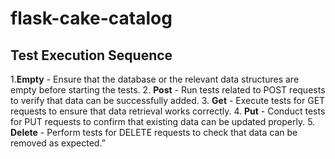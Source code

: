 # flask-cake-catalog 
## Test Execution Sequence  
1.**Empty** - Ensure that the database or the relevant data structures are empty before starting the tests.
2. **Post** - Run tests related to POST requests to verify that data can be successfully added.
3. **Get** - Execute tests for GET requests to ensure that data retrieval works correctly.
4. **Put** - Conduct tests for PUT requests to confirm that existing data can be updated properly.
5. **Delete** - Perform tests for DELETE requests to check that data can be removed as expected.”





